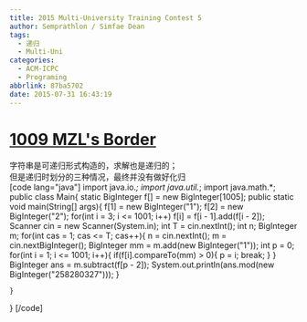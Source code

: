 ```yaml
---
title: 2015 Multi-University Training Contest 5
author: Semprathlon / Simfae Dean
tags:
  - 递归
  - Multi-Uni
categories:
  - ACM-ICPC
  - Programing
abbrlink: 87ba5702
date: 2015-07-31 16:43:19
---
```

[1009 MZL's Border](http://acm.hdu.edu.cn/showproblem.php?pid=5351)
====
字符串是可递归形式构造的，求解也是递归的；   
但是递归时划分的三种情况，最终并没有做好化归   
[code lang="java"]
import java.io.*;
import java.util.*;
import java.math.*;
public class Main{
    static BigInteger f[] = new BigInteger[1005];
    public static void main(String[] args){
        f[1] = new BigInteger(&quot;1&quot;);
        f[2] = new BigInteger(&quot;2&quot;);
        for(int i = 3; i &lt;= 1001; i++)
            f[i] = f[i - 1].add(f[i - 2]);
        Scanner cin = new Scanner(System.in);
        int T = cin.nextInt();
        int n;
        BigInteger m;
        for(int cas = 1; cas &lt;= T; cas++){
            n = cin.nextInt();
            m = cin.nextBigInteger();
            BigInteger mm = m.add(new BigInteger(&quot;1&quot;));
            int p = 0;
            for(int i = 1; i &lt;= 1001; i++){
                if(f[i].compareTo(mm) &gt; 0){
                    p = i;
                    break;
                }
            }
            BigInteger ans = m.subtract(f[p - 2]);
            System.out.println(ans.mod(new BigInteger(&quot;258280327&quot;)));
        }
        
    }
}
[/code]